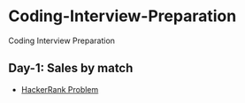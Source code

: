 # Coding-Interview-Preparation
Coding Interview Preparation

## Day-1: Sales by match
* [HackerRank Problem](https://www.hackerrank.com/challenges/sock-merchant/problem?h_l=interview&playlist_slugs%5B%5D=interview-preparation-kit&playlist_slugs%5B%5D=warmup)
